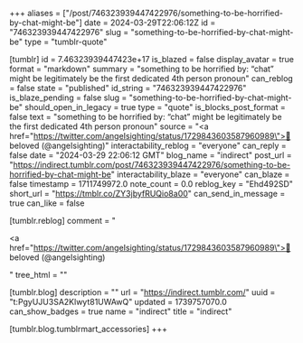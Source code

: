+++
aliases = ["/post/746323939447422976/something-to-be-horrified-by-chat-might-be"]
date = 2024-03-29T22:06:12Z
id = "746323939447422976"
slug = "something-to-be-horrified-by-chat-might-be"
type = "tumblr-quote"

[tumblr]
id = 7.46323939447423e+17
is_blazed = false
display_avatar = true
format = "markdown"
summary = "something to be horrified by: “chat” might be legitimately be the first dedicated 4th person pronoun"
can_reblog = false
state = "published"
id_string = "746323939447422976"
is_blaze_pending = false
slug = "something-to-be-horrified-by-chat-might-be"
should_open_in_legacy = true
type = "quote"
is_blocks_post_format = false
text = "something to be horrified by: &ldquo;chat&rdquo; might be legitimately be the first dedicated 4th person pronoun"
source = "<a href=\"https://twitter.com/angeIsighting/status/1729843603587960989\">🍉 beloved (@angeIsighting)</a>"
interactability_reblog = "everyone"
can_reply = false
date = "2024-03-29 22:06:12 GMT"
blog_name = "indirect"
post_url = "https://indirect.tumblr.com/post/746323939447422976/something-to-be-horrified-by-chat-might-be"
interactability_blaze = "everyone"
can_blaze = false
timestamp = 1711749972.0
note_count = 0.0
reblog_key = "Ehd492SD"
short_url = "https://tmblr.co/ZY3jbyfRUQio8a00"
can_send_in_message = true
can_like = false

[tumblr.reblog]
comment = "<p><a href=\"https://twitter.com/angeIsighting/status/1729843603587960989\">🍉 beloved (@angeIsighting)</a></p>"
tree_html = ""

[tumblr.blog]
description = ""
url = "https://indirect.tumblr.com/"
uuid = "t:PgyUJU3SA2Klwyt81UWAwQ"
updated = 1739757070.0
can_show_badges = true
name = "indirect"
title = "indirect"

[tumblr.blog.tumblrmart_accessories]
+++
